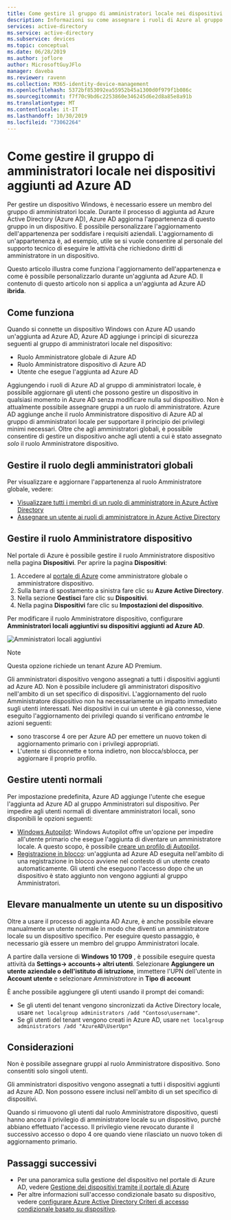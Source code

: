 ```yaml
---
title: Come gestire il gruppo di amministratori locale nei dispositivi aggiunti ad Azure AD | Microsoft Docs
description: Informazioni su come assegnare i ruoli di Azure al gruppo di amministratori locale di un dispositivo Windows.
services: active-directory
ms.service: active-directory
ms.subservice: devices
ms.topic: conceptual
ms.date: 06/28/2019
ms.author: joflore
author: MicrosoftGuyJFlo
manager: daveba
ms.reviewer: ravenn
ms.collection: M365-identity-device-management
ms.openlocfilehash: 5372bf853092ea55952b45a1300d0f979f1b086c
ms.sourcegitcommit: f7f70c9bd6c2253860e346245d6e2d8a85e8a91b
ms.translationtype: MT
ms.contentlocale: it-IT
ms.lasthandoff: 10/30/2019
ms.locfileid: "73062264"
---
```

# <a name="how-to-manage-the-local-administrators-group-on-azure-ad-joined-devices"></a>Come gestire il gruppo di amministratori locale nei dispositivi aggiunti ad Azure AD

Per gestire un dispositivo Windows, è necessario essere un membro del gruppo di amministratori locale. Durante il processo di aggiunta ad Azure Active Directory (Azure AD), Azure AD aggiorna l'appartenenza di questo gruppo in un dispositivo. È possibile personalizzare l'aggiornamento dell'appartenenza per soddisfare i requisiti aziendali. L'aggiornamento di un'appartenenza è, ad esempio, utile se si vuole consentire al personale del supporto tecnico di eseguire le attività che richiedono diritti di amministratore in un dispositivo.

Questo articolo illustra come funziona l'aggiornamento dell'appartenenza e come è possibile personalizzarlo durante un'aggiunta ad Azure AD. Il contenuto di questo articolo non si applica a un'aggiunta ad Azure AD **ibrida**.

## <a name="how-it-works"></a>Come funziona

Quando si connette un dispositivo Windows con Azure AD usando un'aggiunta ad Azure AD, Azure AD aggiunge i principi di sicurezza seguenti al gruppo di amministratori locale nel dispositivo:

- Ruolo Amministratore globale di Azure AD
- Ruolo Amministratore dispositivo di Azure AD 
- Utente che esegue l'aggiunta ad Azure AD   

Aggiungendo i ruoli di Azure AD al gruppo di amministratori locale, è possibile aggiornare gli utenti che possono gestire un dispositivo in qualsiasi momento in Azure AD senza modificare nulla sul dispositivo. Non è attualmente possibile assegnare gruppi a un ruolo di amministratore.
Azure AD aggiunge anche il ruolo Amministratore dispositivo di Azure AD al gruppo di amministratori locale per supportare il principio dei privilegi minimi necessari. Oltre che agli amministratori globali, è possibile consentire di gestire un dispositivo anche agli utenti a cui è stato assegnato *solo* il ruolo Amministratore dispositivo. 

## <a name="manage-the-global-administrators-role"></a>Gestire il ruolo degli amministratori globali

Per visualizzare e aggiornare l'appartenenza al ruolo Amministratore globale, vedere:

- [Visualizzare tutti i membri di un ruolo di amministratore in Azure Active Directory](../users-groups-roles/directory-manage-roles-portal.md)
- [Assegnare un utente ai ruoli di amministratore in Azure Active Directory](../fundamentals/active-directory-users-assign-role-azure-portal.md)


## <a name="manage-the-device-administrator-role"></a>Gestire il ruolo Amministratore dispositivo 

Nel portale di Azure è possibile gestire il ruolo Amministratore dispositivo nella pagina **Dispositivi**. Per aprire la pagina **Dispositivi**:

1. Accedere al [portale di Azure](https://portal.azure.com) come amministratore globale o amministratore dispositivo.
1. Sulla barra di spostamento a sinistra fare clic su **Azure Active Directory**. 
1. Nella sezione **Gestisci** fare clic su **Dispositivi**.
1. Nella pagina **Dispositivi** fare clic su **Impostazioni del dispositivo**.

Per modificare il ruolo Amministratore dispositivo, configurare **Amministratori locali aggiuntivi su dispositivi aggiunti ad Azure AD**.  

![Amministratori locali aggiuntivi](./media/assign-local-admin/10.png)

>[!NOTE]
> Questa opzione richiede un tenant Azure AD Premium. 

Gli amministratori dispositivo vengono assegnati a tutti i dispositivi aggiunti ad Azure AD. Non è possibile includere gli amministratori dispositivo nell'ambito di un set specifico di dispositivi. L'aggiornamento del ruolo Amministratore dispositivo non ha necessariamente un impatto immediato sugli utenti interessati. Nei dispositivi in cui un utente è già connesso, viene eseguito l'aggiornamento dei privilegi quando si verificano *entrambe* le azioni seguenti:

- sono trascorse 4 ore per Azure AD per emettere un nuovo token di aggiornamento primario con i privilegi appropriati. 
- L'utente si disconnette e torna indietro, non blocca/sblocca, per aggiornare il proprio profilo.

## <a name="manage-regular-users"></a>Gestire utenti normali

Per impostazione predefinita, Azure AD aggiunge l'utente che esegue l'aggiunta ad Azure AD al gruppo Amministratori sul dispositivo. Per impedire agli utenti normali di diventare amministratori locali, sono disponibili le opzioni seguenti:

- [Windows Autopilot](https://docs.microsoft.com/windows/deployment/windows-autopilot/windows-10-autopilot): Windows Autopilot offre un'opzione per impedire all'utente primario che esegue l'aggiunta di diventare un amministratore locale. A questo scopo, è possibile [creare un profilo di Autopilot](https://docs.microsoft.com/intune/enrollment-autopilot#create-an-autopilot-deployment-profile).
- [Registrazione in blocco](https://docs.microsoft.com/intune/windows-bulk-enroll): un'aggiunta ad Azure AD eseguita nell'ambito di una registrazione in blocco avviene nel contesto di un utente creato automaticamente. Gli utenti che eseguono l'accesso dopo che un dispositivo è stato aggiunto non vengono aggiunti al gruppo Amministratori.   

## <a name="manually-elevate-a-user-on-a-device"></a>Elevare manualmente un utente su un dispositivo 

Oltre a usare il processo di aggiunta AD Azure, è anche possibile elevare manualmente un utente normale in modo che diventi un amministratore locale su un dispositivo specifico. Per eseguire questo passaggio, è necessario già essere un membro del gruppo Amministratori locale. 

A partire dalla versione di **Windows 10 1709** , è possibile eseguire questa attività da **Settings-> accounts-> altri utenti**. Selezionare **Aggiungere un utente aziendale o dell'istituto di istruzione**, immettere l'UPN dell'utente in **Account utente** e selezionare *Amministratore* in **Tipo di account**  
 
È anche possibile aggiungere gli utenti usando il prompt dei comandi:

- Se gli utenti del tenant vengono sincronizzati da Active Directory locale, usare `net localgroup administrators /add "Contoso\username"`.
- Se gli utenti del tenant vengono creati in Azure AD, usare `net localgroup administrators /add "AzureAD\UserUpn"`

## <a name="considerations"></a>Considerazioni 

Non è possibile assegnare gruppi al ruolo Amministratore dispositivo. Sono consentiti solo singoli utenti.

Gli amministratori dispositivo vengono assegnati a tutti i dispositivi aggiunti ad Azure AD. Non possono essere inclusi nell'ambito di un set specifico di dispositivi.

Quando si rimuovono gli utenti dal ruolo Amministratore dispositivo, questi hanno ancora il privilegio di amministratore locale su un dispositivo, purché abbiano effettuato l'accesso. Il privilegio viene revocato durante il successivo accesso o dopo 4 ore quando viene rilasciato un nuovo token di aggiornamento primario.

## <a name="next-steps"></a>Passaggi successivi

- Per una panoramica sulla gestione del dispositivo nel portale di Azure AD, vedere [Gestione dei dispositivi tramite il portale di Azure](device-management-azure-portal.md)
- Per altre informazioni sull'accesso condizionale basato su dispositivo, vedere [configurare Azure Active Directory Criteri di accesso condizionale basato su dispositivo](../conditional-access/require-managed-devices.md).
